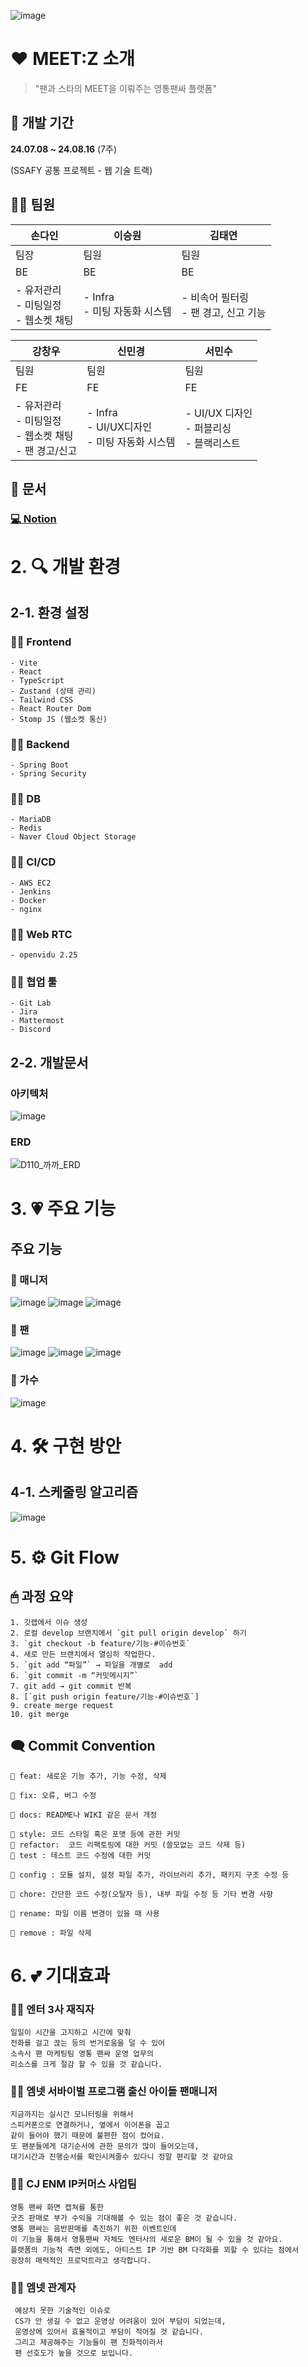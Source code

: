 ![image](/docs/main.jpg)
# ❤ MEET:Z 소개
> "팬과 스타의 MEET을 이뤄주는 영통팬싸 플랫폼"

## 📅 개발 기간
**24.07.08 ~ 24.08.16** (7주)

(SSAFY 공통 프로젝트 - 웹 기술 트랙)

## 👨‍💻 팀원

| 손다인 | 이승원 | 김태연 |
| -------- | -------- | -------- | 
| 팀장 | 팀원 | 팀원 |
| BE | BE | BE | FE | FE | FE |
| - 유저관리<br>- 미팅일정<br>- 웹소켓 채팅<br> | - Infra<br>- 미팅 자동화 시스템   | - 비속어 필터링<br>- 팬 경고, 신고 기능 |

| 강창우 | 신민경 | 서민수 |
| -------- | -------- | -------- |
| 팀원 | 팀원 | 팀원 |
|  FE | FE | FE |
|- 유저관리<br>- 미팅일정<br>- 웹소켓 채팅<br>- 팬 경고/신고<br> |- Infra<br> - UI/UX디자인<br> - 미팅 자동화 시스템<br>  | - UI/UX 디자인<br>- 퍼블리싱<br>- 블랙리스트 |

## 📃 문서
  ### **[💻 Notion](https://www.notion.so/di-son/MEET-Z-1cc0d67f068149d78a452fa593e4b4b5)**

# 2. 🔍 개발 환경

## 2-1. 환경 설정

  ### 👨‍💻 **Frontend**
  
    - Vite
    - React
    - TypeScript
    - Zustand (상태 관리)
    - Tailwind CSS
    - React Router Dom
    - Stomp JS (웹소켓 통신)

  ### 👨‍💻 **Backend**

    - Spring Boot
    - Spring Security

  ### 👨‍💻 **DB**

    - MariaDB
    - Redis
    - Naver Cloud Object Storage

  ### 👨‍💻 **CI/CD**
  
    - AWS EC2
    - Jenkins
    - Docker
    - nginx
    
  ### 👨‍💻 **Web RTC**

    - openvidu 2.25

  ### 👨‍💻 **협업 툴**

    - Git Lab
    - Jira
    - Mattermost
    - Discord

## 2-2. 개발문서
  ### **아키텍처**
  ![image](/meetz-back/meetz/src/main/resources/architecture.png)

  ### **ERD**
  ![D110_까까_ERD](/meetz-back/meetz/src/main/resources/ERD-image.png)


# 3. 💗 주요 기능

## 주요 기능
### **💞 매니저**
![image](/docs/manager_1.gif)
![image](/docs/manager_2.gif)
![image](/docs/manager_3.gif)
### **💞 팬**
![image](/docs/fan_1.gif)
![image](/docs/fan_2.gif)
![image](/docs/fan_3.gif)
### **💞 가수**
![image](/docs/star_1.gif)
# 4. 🛠 구현 방안
## 4-1. 스케줄링 알고리즘
![image](/docs/algorithm.gif)

# 5. ⚙ Git Flow
## 🖱 과정 요약

    1. 깃랩에서 이슈 생성
    2. 로컬 develop 브랜치에서 `git pull origin develop` 하기
    3. `git checkout -b feature/기능-#이슈번호`
    4. 새로 만든 브랜치에서 열심히 작업한다.
    5. `git add “파일”` → 파일을 개별로  add 
    6. `git commit -m “커밋메시지”`
    7. git add → git commit 반복
    8. [`git push origin feature/기능-#이슈번호`]
    9. create merge request
    10. git merge

## 🗨 Commit Convention

    📌 feat: 새로운 기능 추가, 기능 수정, 삭제
    
    📌 fix: 오류, 버그 수정
    
    📌 docs: README나 WIKI 같은 문서 개정
    
    📌 style: 코드 스타일 혹은 포맷 등에 관한 커밋
    📌 refactor:  코드 리팩토링에 대한 커밋 (쓸모없는 코드 삭제 등)
    📌 test : 테스트 코드 수정에 대한 커밋
    
    📌 config : 모듈 설치, 설정 파일 추가, 라이브러리 추가, 패키지 구조 수정 등
    
    📌 chore: 간단한 코드 수정(오탈자 등), 내부 파일 수정 등 기타 변경 사항
    
    📌 rename: 파일 이름 변경이 있을 때 사용
    
    📌 remove : 파일 삭제
# 6. 💕 기대효과
  ### **👩‍💼 엔터 3사 재직자**
    일일이 시간을 고지하고 시간에 맞춰 
    전화를 걸고 끊는 등의 번거로움을 덜 수 있어 
    소속사 팬 마케팅팀 영통 팬싸 운영 업무의 
    리소스를 크게 절감 할 수 있을 것 같습니다. 
  ### **👩‍💼 엠넷 서바이벌 프로그램 출신 아이돌 팬매니저**
    지금까지는 실시간 모니터링을 위해서
    스피커폰으로 연결하거나, 옆에서 이어폰을 꼽고 
    같이 들어야 했기 때문에 불편한 점이 컸어요.
    또 팬분들에게 대기순서에 관한 문의가 많이 들어오는데,
    대기시간과 진행순서를 확인시켜줄수 있다니 정말 편리할 것 같아요
  ### **👩‍💼 CJ ENM IP커머스 사업팀**
    영통 팬싸 화면 캡쳐를 통한 
    굿즈 판매로 부가 수익을 기대해볼 수 있는 점이 좋은 것 같습니다. 
    영통 팬싸는 음반판매를 촉진하기 위한 이벤트인데
    이 기능을 통해서 영통팬싸 자체도 엔터사의 새로운 BM이 될 수 있을 것 같아요.
    플랫폼의 기능적 측면 외에도, 아티스트 IP 기반 BM 다각화를 꾀할 수 있다는 점에서 
    굉장히 매력적인 프로덕트라고 생각합니다. 
 ### **👩‍💼 엠넷 관계자**
     예상치 못한 기술적인 이슈로
     CS가 안 생길 수 없고 운영상 어려움이 있어 부담이 되었는데, 
     운영상에 있어서 효율적이고 부담이 적어질 것 같습니다. 
     그리고 제공해주는 기능들이 팬 친화적이라서 
     팬 선호도가 높을 것으로 보입니다. 
